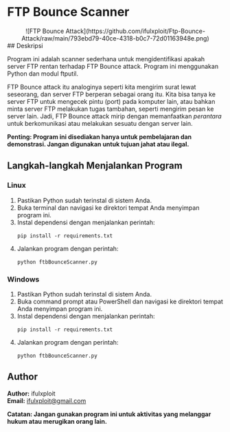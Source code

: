 
# FTP Bounce Scanner
<center>
![FTP Bounce Attack](https://github.com/ifulxploit/Ftp-Bounce-Attack/raw/main/793ebd79-40ce-4318-b0c7-72d01163948e.png)
</center>
## Deskripsi

Program ini adalah scanner sederhana untuk mengidentifikasi apakah server FTP rentan terhadap FTP Bounce attack. Program ini menggunakan Python dan modul ftputil.

FTP Bounce attack itu analoginya seperti kita mengirim surat lewat seseorang, dan server FTP berperan sebagai orang itu. Kita bisa tanya ke server FTP untuk mengecek pintu (port) pada komputer lain, atau bahkan minta server FTP melakukan tugas tambahan, seperti mengirim pesan ke server lain. Jadi, FTP Bounce attack mirip dengan memanfaatkan *perantara* untuk berkomunikasi atau melakukan sesuatu dengan server lain.

**Penting: Program ini disediakan hanya untuk pembelajaran dan demonstrasi. Jangan digunakan untuk tujuan jahat atau ilegal.**

## Langkah-langkah Menjalankan Program

### Linux

1. Pastikan Python sudah terinstal di sistem Anda.
2. Buka terminal dan navigasi ke direktori tempat Anda menyimpan program ini.
3. Instal dependensi dengan menjalankan perintah:
   ```
   pip install -r requirements.txt
   ```
4. Jalankan program dengan perintah:
   ```
   python ftbBounceScanner.py
   ```

### Windows

1. Pastikan Python sudah terinstal di sistem Anda.
2. Buka command prompt atau PowerShell dan navigasi ke direktori tempat Anda menyimpan program ini.
3. Instal dependensi dengan menjalankan perintah:
   ```
   pip install -r requirements.txt
   ```
4. Jalankan program dengan perintah:
   ```
   python ftbBounceScanner.py
   ```

## Author

**Author:** ifulxploit  
**Email:** ifulxploit@gmail.com

**Catatan: Jangan gunakan program ini untuk aktivitas yang melanggar hukum atau merugikan orang lain.**


